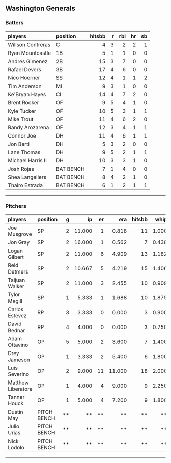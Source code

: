 ## Washington Generals

### Batters

 
|players           |position  | hitsbb|  r| rbi| hr| sb| 
|:-----------------|:---------|------:|--:|---:|--:|--:| 
|Willson Contreras |C         |      4|  3|   2|  2|  1| 
|Ryan Mountcastle  |1B        |      5|  1|   1|  0|  0| 
|Andres Gimenez    |2B        |     15|  3|   7|  0|  0| 
|Rafael Devers     |3B        |     17|  4|   6|  0|  0| 
|Nico Hoerner      |SS        |     12|  4|   1|  1|  2| 
|Tim Anderson      |MI        |      9|  3|   1|  0|  0| 
|Ke'Bryan Hayes    |CI        |     14|  4|   7|  2|  0| 
|Brent Rooker      |OF        |      9|  5|   4|  1|  0| 
|Kyle Tucker       |OF        |     10|  5|   3|  1|  1| 
|Mike Trout        |OF        |     11|  4|   6|  2|  0| 
|Randy Arozarena   |OF        |     12|  3|   4|  1|  1| 
|Connor Joe        |DH        |     11|  4|   6|  1|  1| 
|Jon Berti         |DH        |      5|  3|   2|  0|  0| 
|Lane Thomas       |DH        |      9|  5|   2|  1|  1| 
|Michael Harris II |DH        |     10|  3|   3|  1|  0| 
|Josh Rojas        |BAT BENCH |      7|  1|   4|  0|  0| 
|Shea Langeliers   |BAT BENCH |      8|  4|   2|  1|  0| 
|Thairo Estrada    |BAT BENCH |      6|  1|   2|  1|  1| 


* * *

### Pitchers

 
|players            |position    |  g|     ip| er|    era| hitsbb|  whip| so|  w| sv| 
|:------------------|:-----------|--:|------:|--:|------:|------:|-----:|--:|--:|--:| 
|Joe Musgrove       |SP          |  2| 11.000|  1|  0.818|     11| 1.000| 11|  1|  0| 
|Jon Gray           |SP          |  2| 16.000|  1|  0.562|      7| 0.438| 17|  1|  0| 
|Logan Gilbert      |SP          |  2| 11.000|  6|  4.909|     13| 1.182| 10|  1|  0| 
|Reid Detmers       |SP          |  2| 10.667|  5|  4.219|     15| 1.406| 10|  1|  0| 
|Taijuan Walker     |SP          |  2| 11.000|  3|  2.455|     10| 0.909| 10|  1|  0| 
|Tylor Megill       |SP          |  1|  5.333|  1|  1.688|     10| 1.875|  5|  0|  0| 
|Carlos Estevez     |RP          |  3|  3.333|  0|  0.000|      3| 0.900|  3|  0|  3| 
|David Bednar       |RP          |  4|  4.000|  0|  0.000|      3| 0.750|  4|  0|  4| 
|Adam Ottavino      |OP          |  5|  5.000|  2|  3.600|      7| 1.400|  4|  0|  0| 
|Drey Jameson       |OP          |  1|  3.333|  2|  5.400|      6| 1.800|  1|  0|  0| 
|Luis Severino      |OP          |  2|  9.000| 11| 11.000|     18| 2.000|  8|  0|  0| 
|Matthew Liberatore |OP          |  1|  4.000|  4|  9.000|      9| 2.250|  2|  0|  0| 
|Tanner Houck       |OP          |  1|  5.000|  4|  7.200|      9| 1.800|  6|  0|  0| 
|Dustin May         |PITCH BENCH | **|     **| **|     **|     **|    **| **| **| **| 
|Julio Urias        |PITCH BENCH | **|     **| **|     **|     **|    **| **| **| **| 
|Nick Lodolo        |PITCH BENCH | **|     **| **|     **|     **|    **| **| **| **| 


* * *


